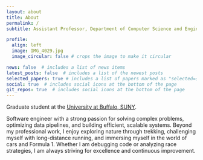 ```yaml
---
layout: about
title: About
permalink: /
subtitle: Assistant Professor, Department of Computer Science and Engineering

profile:
  align: left 
  image: IMG_4029.jpg
  image_circular: false # crops the image to make it circular

news: false  # includes a list of news items
latest_posts: false  # includes a list of the newest posts
selected_papers: true # includes a list of papers marked as "selected={true}"
social: true  # includes social icons at the bottom of the page
git_repos: true  # includes social icons at the bottom of the page
---
```


Graduate student 
at the [University at Buffalo, SUNY](https://www.buffalo.edu/).

Software engineer with a strong passion for solving complex problems, optimizing data pipelines, and building efficient, scalable systems. Beyond my professional work, I enjoy exploring nature through trekking, challenging myself with long-distance running, and immersing myself in the world of cars and Formula 1. Whether I am debugging code or analyzing race strategies, I am always striving for excellence and continuous improvement.